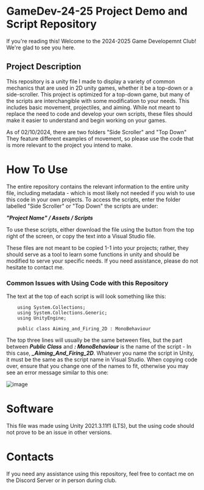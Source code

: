 # GameDev-24-25 Project Demo and Script Repository
  If you're reading this! Welcome to the 2024-2025 Game Developemnt Club! We're glad to see you here.
## Project Description
  This repository is a unity file I made to display a variety of common mechanics that are used in 2D unity games, whether it be a top-down or a side-scroller. This project is optimized for a top-down game, but many of the scripts are interchangible with some modification to your needs. This includes basic movement, projectiles, and aiming. While not meant to replace the need to code and develop your own scripts, these files should make it easier to understand and begin working on your games. 

  As of 02/10/2024, there are two folders "Side Scroller" and "Top Down"
    They feature different examples of movement, so please use the code that is more relevant to the project you intend to make.
#  How To Use
  The entire repository contains the relevant information to the entire unity file, including metadata - which is most likely not needed if you wish to use this code in your own projects. To access the scripts, enter the folder labelled "Side Scroller" or "Top Down" the scripts are under:
  
  ***"Project Name" / Assets / Scripts***

To use these scripts, either download the file using the button from the top right of the screen, or copy the text into a Visual Studio file.

These files are not meant to be copied 1-1 into your projects; rather, they should serve as a tool to learn some functions in unity and should be modified to serve your specific needs. If you need assistance, please do not hesitate to contact me.

### Common Issues with Using Code with this Repository

  The text at the top of each script is will look something like this:

        using System.Collections;
        using System.Collections.Generic;
        using UnityEngine;
        
        public class Aiming_and_Firing_2D : MonoBehaviour

The top three lines will usually be the same between files, but the part between ***Public Class*** and ***: MonoBehaviour*** is the name of the script - In this case, ***_Aiming_And_Firing_2D***. Whatever you name the script in Unity, it must be the same as the script name in Visual Studio. When copying code over, ensure that you change one of the names to fit, otherwise you may see an error message similar to this one:
    
 ![image](https://github.com/user-attachments/assets/16c921df-cf6a-462a-8911-9d09b3e21155)

# Software 
This file was made using Unity 2021.3.11f1 (LTS), but the using code should not prove to be an issue in other versions. 

# Contacts
If you need any assistance using this repository, feel free to contact me on the Discord Server or in person during club.

